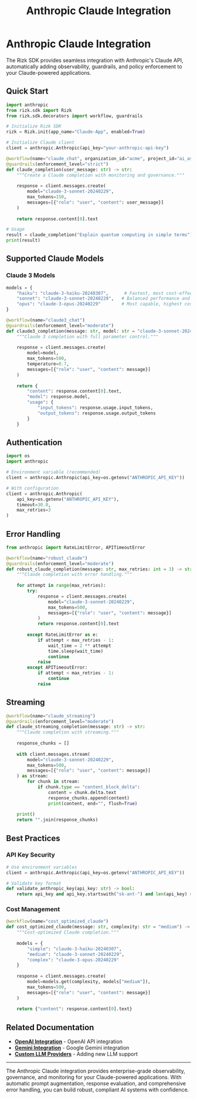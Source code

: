 ﻿---
title: "Anthropic Claude Integration"
description: "Anthropic Claude Integration"
---

# Anthropic Claude Integration

The Rizk SDK provides seamless integration with Anthropic's Claude API, automatically adding observability, guardrails, and policy enforcement to your Claude-powered applications.

## Quick Start

```python
import anthropic
from rizk.sdk import Rizk
from rizk.sdk.decorators import workflow, guardrails

# Initialize Rizk SDK
rizk = Rizk.init(app_name="Claude-App", enabled=True)

# Initialize Claude client
client = anthropic.Anthropic(api_key="your-anthropic-api-key")

@workflow(name="claude_chat", organization_id="acme", project_id="ai_assistant")
@guardrails(enforcement_level="strict")
def claude_completion(user_message: str) -> str:
    """Create a Claude completion with monitoring and governance."""
    
    response = client.messages.create(
        model="claude-3-sonnet-20240229",
        max_tokens=150,
        messages=[{"role": "user", "content": user_message}]
    )
    
    return response.content[0].text

# Usage
result = claude_completion("Explain quantum computing in simple terms")
print(result)
```

## Supported Claude Models

### Claude 3 Models

```python
models = {
    "haiku": "claude-3-haiku-20240307",      # Fastest, most cost-effective
    "sonnet": "claude-3-sonnet-20240229",   # Balanced performance and speed
    "opus": "claude-3-opus-20240229"        # Most capable, highest cost
}

@workflow(name="claude3_chat")
@guardrails(enforcement_level="moderate")
def claude3_completion(message: str, model: str = "claude-3-sonnet-20240229") -> dict:
    """Claude 3 completion with full parameter control."""
    
    response = client.messages.create(
        model=model,
        max_tokens=500,
        temperature=0.7,
        messages=[{"role": "user", "content": message}]
    )
    
    return {
        "content": response.content[0].text,
        "model": response.model,
        "usage": {
            "input_tokens": response.usage.input_tokens,
            "output_tokens": response.usage.output_tokens
        }
    }
```

## Authentication

```python
import os
import anthropic

# Environment variable (recommended)
client = anthropic.Anthropic(api_key=os.getenv("ANTHROPIC_API_KEY"))

# With configuration
client = anthropic.Anthropic(
    api_key=os.getenv("ANTHROPIC_API_KEY"),
    timeout=30.0,
    max_retries=3
)
```

## Error Handling

```python
from anthropic import RateLimitError, APITimeoutError

@workflow(name="robust_claude")
@guardrails(enforcement_level="moderate")
def robust_claude_completion(message: str, max_retries: int = 3) -> str:
    """Claude completion with error handling."""
    
    for attempt in range(max_retries):
        try:
            response = client.messages.create(
                model="claude-3-sonnet-20240229",
                max_tokens=500,
                messages=[{"role": "user", "content": message}]
            )
            return response.content[0].text
            
        except RateLimitError as e:
            if attempt < max_retries - 1:
                wait_time = 2 ** attempt
                time.sleep(wait_time)
                continue
            raise
        except APITimeoutError:
            if attempt < max_retries - 1:
                continue
            raise
```

## Streaming

```python
@workflow(name="claude_streaming")
@guardrails(enforcement_level="moderate")
def claude_streaming_completion(message: str) -> str:
    """Claude completion with streaming."""
    
    response_chunks = []
    
    with client.messages.stream(
        model="claude-3-sonnet-20240229",
        max_tokens=500,
        messages=[{"role": "user", "content": message}]
    ) as stream:
        for chunk in stream:
            if chunk.type == "content_block_delta":
                content = chunk.delta.text
                response_chunks.append(content)
                print(content, end="", flush=True)
    
    print()
    return "".join(response_chunks)
```

## Best Practices

### API Key Security
```python
# Use environment variables
client = anthropic.Anthropic(api_key=os.getenv("ANTHROPIC_API_KEY"))

# Validate key format
def validate_anthropic_key(api_key: str) -> bool:
    return api_key and api_key.startswith("sk-ant-") and len(api_key) > 20
```

### Cost Management
```python
@workflow(name="cost_optimized_claude")
def cost_optimized_claude(message: str, complexity: str = "medium") -> dict:
    """Cost-optimized Claude completion."""
    
    models = {
        "simple": "claude-3-haiku-20240307",
        "medium": "claude-3-sonnet-20240229", 
        "complex": "claude-3-opus-20240229"
    }
    
    response = client.messages.create(
        model=models.get(complexity, models["medium"]),
        max_tokens=500,
        messages=[{"role": "user", "content": message}]
    )
    
    return {"content": response.content[0].text}
```

## Related Documentation

- **[OpenAI Integration](openai.md)** - OpenAI API integration
- **[Gemini Integration](gemini.md)** - Google Gemini integration
- **[Custom LLM Providers](custom-llm.md)** - Adding new LLM support

---

The Anthropic Claude integration provides enterprise-grade observability, governance, and monitoring for your Claude-powered applications. With automatic prompt augmentation, response evaluation, and comprehensive error handling, you can build robust, compliant AI systems with confidence. 

